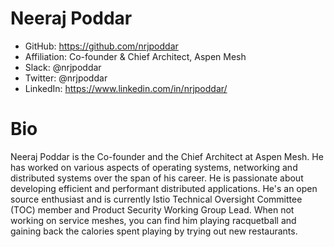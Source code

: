 # Neeraj Poddar

- GitHub: https://github.com/nrjpoddar
- Affiliation: Co-founder & Chief Architect, Aspen Mesh
- Slack: @nrjpoddar
- Twitter: @nrjpoddar
- LinkedIn: https://www.linkedin.com/in/nrjpoddar/

# Bio

Neeraj Poddar is the Co-founder and the Chief Architect at Aspen Mesh. He has
worked on various aspects of operating systems, networking and distributed
systems over the span of his career. He is passionate about developing efficient
and performant distributed applications.  He's an open source enthusiast and is
currently Istio Technical Oversight Committee (TOC) member and Product Security
Working Group Lead. When not working on service meshes, you can find him playing
racquetball and gaining back the calories spent playing by trying out new
restaurants.
